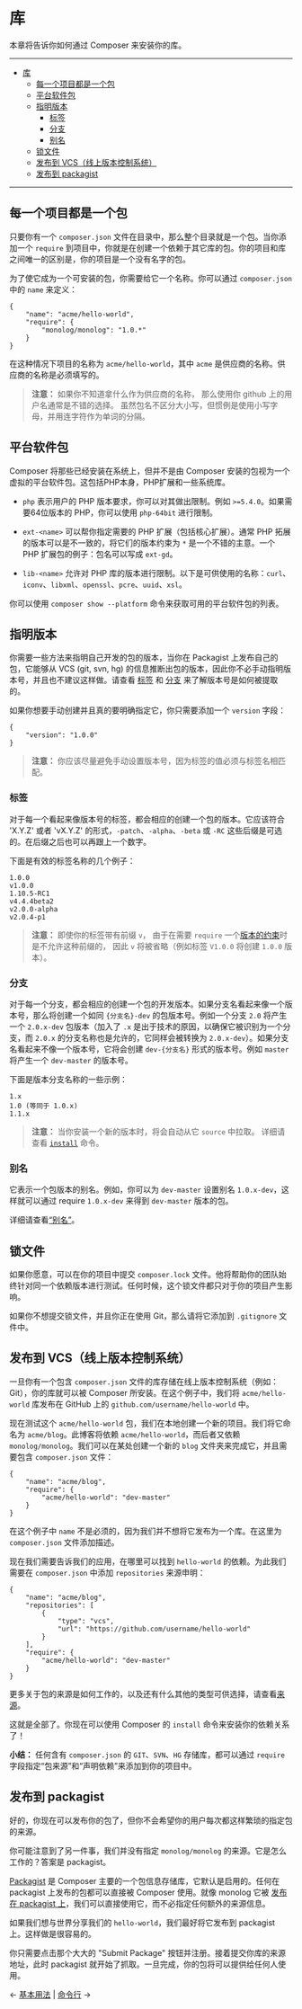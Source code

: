 # 库

本章将告诉你如何通过 Composer 来安装你的库。

---

- [库](#库)
  - [每一个项目都是一个包](#每一个项目都是一个包)
  - [平台软件包](#平台软件包)
  - [指明版本](#指明版本)
    - [标签](#标签)
    - [分支](#分支)
    - [别名](#别名)
  - [锁文件](#锁文件)
  - [发布到 VCS（线上版本控制系统）](#发布到-vcs线上版本控制系统)
  - [发布到 packagist](#发布到-packagist)

---

## 每一个项目都是一个包

只要你有一个 `composer.json` 文件在目录中，那么整个目录就是一个包。当你添加一个 `require` 到项目中，你就是在创建一个依赖于其它库的包。你的项目和库之间唯一的区别是，你的项目是一个没有名字的包。

为了使它成为一个可安装的包，你需要给它一个名称。你可以通过 `composer.json` 中的 `name` 来定义：

    {
        "name": "acme/hello-world",
        "require": {
            "monolog/monolog": "1.0.*"
        }
    }

在这种情况下项目的名称为 `acme/hello-world`，其中 `acme` 是供应商的名称。供应商的名称是必须填写的。

> **注意：** 如果你不知道拿什么作为供应商的名称，
> 那么使用你 github 上的用户名通常是不错的选择。
> 虽然包名不区分大小写，但惯例是使用小写字母，并用连字符作为单词的分隔。

## 平台软件包

Composer 将那些已经安装在系统上，但并不是由 Composer 安装的包视为一个虚拟的平台软件包。这包括PHP本身，PHP扩展和一些系统库。

* `php` 表示用户的 PHP 版本要求，你可以对其做出限制。例如 `>=5.4.0`。如果需要64位版本的 PHP，你可以使用 `php-64bit` 进行限制。

* `ext-<name>` 可以帮你指定需要的 PHP 扩展（包括核心扩展）。通常 PHP 拓展的版本可以是不一致的，将它们的版本约束为 `*` 是一个不错的主意。一个 PHP 扩展包的例子：包名可以写成 `ext-gd`。

* `lib-<name>` 允许对 PHP 库的版本进行限制。以下是可供使用的名称：`curl`、`iconv`、`libxml`、`openssl`、`pcre`、`uuid`、`xsl`。

你可以使用 `composer show --platform` 命令来获取可用的平台软件包的列表。

## 指明版本

你需要一些方法来指明自己开发的包的版本，当你在 Packagist 上发布自己的包，它能够从 VCS (git, svn,
hg) 的信息推断出包的版本，因此你不必手动指明版本号，并且也不建议这样做。请查看 [标签](#标签) 和 [分支](#分支) 来了解版本号是如何被提取的。

如果你想要手动创建并且真的要明确指定它，你只需要添加一个 `version` 字段：

    {
        "version": "1.0.0"
    }

> **注意：** 你应该尽量避免手动设置版本号，因为标签的值必须与标签名相匹配。

### 标签

对于每一个看起来像版本号的标签，都会相应的创建一个包的版本。它应该符合 'X.Y.Z' 或者 'vX.Y.Z' 的形式，`-patch`、`-alpha`、`-beta` 或 `-RC` 这些后缀是可选的。在后缀之后也可以再跟上一个数字。

下面是有效的标签名称的几个例子：

    1.0.0
    v1.0.0
    1.10.5-RC1
    v4.4.4beta2
    v2.0.0-alpha
    v2.0.4-p1

> **注意：** 即使你的标签带有前缀 `v`，
> 由于在需要 `require` 一个[版本的约束](01-basic-usage.md#包版本)时是不允许这种前缀的，
> 因此 `v` 将被省略（例如标签 `V1.0.0` 将创建 `1.0.0` 版本）。

### 分支

对于每一个分支，都会相应的创建一个包的开发版本。如果分支名看起来像一个版本号，那么将创建一个如同 `{分支名}-dev` 的包版本号。例如一个分支 `2.0` 将产生一个 `2.0.x-dev` 包版本（加入了 `.x` 是出于技术的原因，以确保它被识别为一个分支，而 `2.0.x` 的分支名称也是允许的，它同样会被转换为 `2.0.x-dev`）。如果分支名看起来不像一个版本号，它将会创建 `dev-{分支名}` 形式的版本号。例如 `master` 将产生一个 `dev-master` 的版本号。

下面是版本分支名称的一些示例：

    1.x
    1.0 (等同于 1.0.x)
    1.1.x

> **注意：** 当你安装一个新的版本时，将会自动从它 `source` 中拉取。
> 详细请查看 [`install`](03-cli.md#install) 命令。

### 别名

它表示一个包版本的别名。例如，你可以为 `dev-master` 设置别名 `1.0.x-dev`，这样就可以通过 require `1.0.x-dev` 来得到 `dev-master` 版本的包。

详细请查看[“别名”](articles/aliases.md)。

## 锁文件

如果你愿意，可以在你的项目中提交 `composer.lock` 文件。他将帮助你的团队始终针对同一个依赖版本进行测试。任何时候，这个锁文件都只对于你的项目产生影响。

如果你不想提交锁文件，并且你正在使用 Git，那么请将它添加到 `.gitignore` 文件中。

## 发布到 VCS（线上版本控制系统）

一旦你有一个包含 `composer.json` 文件的库存储在线上版本控制系统（例如：Git），你的库就可以被 Composer 所安装。在这个例子中，我们将 `acme/hello-world` 库发布在 GitHub 上的 `github.com/username/hello-world` 中。

现在测试这个 `acme/hello-world` 包，我们在本地创建一个新的项目。我们将它命名为 `acme/blog`。此博客将依赖 `acme/hello-world`，而后者又依赖 `monolog/monolog`。我们可以在某处创建一个新的 `blog` 文件夹来完成它，并且需要包含 `composer.json` 文件：

    {
        "name": "acme/blog",
        "require": {
            "acme/hello-world": "dev-master"
        }
    }

在这个例子中 `name` 不是必须的，因为我们并不想将它发布为一个库。在这里为 `composer.json` 文件添加描述。

现在我们需要告诉我们的应用，在哪里可以找到 `hello-world` 的依赖。为此我们需要在 `composer.json` 中添加 `repositories` 来源申明：

    {
        "name": "acme/blog",
        "repositories": [
            {
                "type": "vcs",
                "url": "https://github.com/username/hello-world"
            }
        ],
        "require": {
            "acme/hello-world": "dev-master"
        }
    }

更多关于包的来源是如何工作的，以及还有什么其他的类型可供选择，请查看[来源](05-repositories.md)。

这就是全部了。你现在可以使用 Composer 的 `install` 命令来安装你的依赖关系了！

**小结：** 任何含有 `composer.json` 的 `GIT`、`SVN`、`HG` 存储库，都可以通过 `require` 字段指定“包来源”和“声明依赖”来添加到你的项目中。

## 发布到 packagist

好的，你现在可以发布你的包了，但你不会希望你的用户每次都这样繁琐的指定包的来源。

你可能注意到了另一件事，我们并没有指定 `monolog/monolog` 的来源。它是怎么工作的？答案是 packagist。

[Packagist](https://packagist.org/) 是 Composer 主要的一个包信息存储库，它默认是启用的。任何在 packagist 上发布的包都可以直接被 Composer 使用。就像 monolog
它被 [发布在 packagist 上](https://packagist.org/packages/monolog/monolog)，我们可以直接使用它，而不必指定任何额外的来源信息。

如果我们想与世界分享我们的 `hello-world`，我们最好将它发布到 packagist 上。这样做是很容易的。

你只需要点击那个大大的 "Submit Package" 按钮并注册。接着提交你库的来源地址，此时 packagist 就开始了抓取。一旦完成，你的包将可以提供给任何人使用。

&larr; [基本用法](01-basic-usage.md) |  [命令行](03-cli.md) &rarr;
